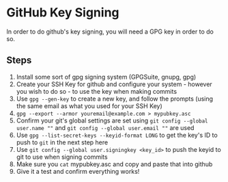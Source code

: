 # GitHub Key Signing
In order to do github's key signing, you will need a GPG key in order to do so.

## Steps
1. Install some sort of gpg signing system (GPGSuite, gnupg, gpg)
2. Create your SSH Key for github and configure your system - however you wish to do so - to use the key when making commits
3. Use `gpg --gen-key` to create a new key, and follow the prompts (using the same email as what you used for your SSH Key)
4. `gpg --export --armor youremail@example.com > mypubkey.asc`
5. Confirm your git's global settings are set using `git config --global user.name ""` and `git config --global user.email ""` are used
6. Use `gpg --list-secret-keys --keyid-format LONG` to get the key's ID to push to `git` in the next step here
7. Use `git config --global user.signingkey <key_id>` to push the keyid to git to use when signing commits
8. Make sure you `cat` mypubkey.asc and copy and paste that into github
9. Give it a test and confirm everything works!
